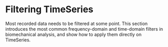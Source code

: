 # Filtering TimeSeries

Most recorded data needs to be filtered at some point. This section introduces the most common frequency-domain and time-domain filters in biomechanical analysis, and show how to apply them directly on TimeSeries.
